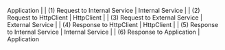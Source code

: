 Application
|
|  (1) Request to Internal Service
|
Internal Service
|
|  (2) Request to HttpClient
|
HttpClient
|
|  (3) Request to External Service
|
External Service
|
|  (4) Response to HttpClient
|
HttpClient
|
|  (5) Response to Internal Service
|
Internal Service
|
|  (6) Response to Application
|
Application
